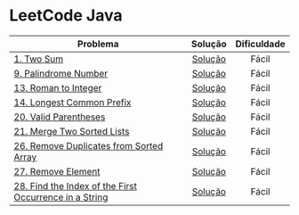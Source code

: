 # LeetCode Java

| Problema                                                                                                    |                                                                      Solução                                                                       | Dificuldade |
|-------------------------------------------------------------------------------------------------------------|:--------------------------------------------------------------------------------------------------------------------------------------------------:|:-----------:|
| [1. Two Sum](https://leetcode.com/problems/two-sum/)                                                        |       [Solução](https://github.com/atkieling/leetcode-java/blob/ex0001/leetcode-java/src/com/leetcode/leetcodejava/easy/ex0001/TwoSum.java)        |    Fácil    |
| [9. Palindrome Number](https://leetcode.com/problems/palindrome-number/)                                    |  [Solução](https://github.com/atkieling/leetcode-java/blob/ex0009/leetcode-java/src/com/leetcode/leetcodejava/easy/ex0009/PalindromeNumber.java)   |    Fácil    |
| [13. Roman to Integer](https://leetcode.com/problems/roman-to-integer/)                                     |   [Solução](https://github.com/atkieling/leetcode-java/blob/ex0013/leetcode-java/src/com/leetcode/leetcodejava/easy/ex0013/RomanToInteger.java)    |    Fácil    |
| [14. Longest Common Prefix](https://leetcode.com/problems/longest-common-prefix/)                           | [Solução](https://github.com/atkieling/leetcode-java/blob/ex0014/leetcode-java/src/com/leetcode/leetcodejava/easy/ex0014/LongestCommonPrefix.java) |    Fácil    |
| [20. Valid Parentheses](https://leetcode.com/problems/valid-parentheses/)                                   |  [Solução](https://github.com/atkieling/leetcode-java/blob/ex0020/leetcode-java/src/com/leetcode/leetcodejava/easy/ex0020/ValidParentheses.java)   |    Fácil    |
| [21. Merge Two Sorted Lists](https://leetcode.com/problems/merge-two-sorted-lists/)                         |  [Solução](https://github.com/atkieling/leetcode-java/blob/ex0021/leetcode-java/src/com/leetcode/leetcodejava/easy/ex0021/MergeTwoSortedLists.java)   |    Fácil    |
| [26. Remove Duplicates from Sorted Array](https://leetcode.com/problems/remove-duplicates-from-sorted-array/) |  [Solução](https://github.com/atkieling/leetcode-java/blob/ex0026/leetcode-java/src/com/leetcode/leetcodejava/easy/ex0026/RemoveDuplicatesFromSortedArray.java)   |    Fácil    |
| [27. Remove Element](https://leetcode.com/problems/remove-element/)                                         |  [Solução](https://github.com/atkieling/leetcode-java/blob/ex0027/leetcode-java/src/com/leetcode/leetcodejava/easy/ex0027/RemoveElement.java)   |    Fácil    |
| [28. Find the Index of the First Occurrence in a String](https://leetcode.com/problems/find-the-index-of-the-first-occurrence-in-a-string/)          |  [Solução](https://github.com/atkieling/leetcode-java/blob/ex0028/leetcode-java/src/com/leetcode/leetcodejava/easy/ex0028/FindTheIndexOfTheFirstOccurrenceInAString.java)   |    Fácil    |